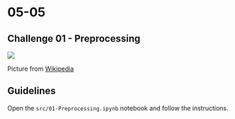 # 05-05

## Challenge 01 - Preprocessing

![](https://upload.wikimedia.org/wikipedia/commons/thumb/8/88/SpaCy_logo.svg/1200px-SpaCy_logo.svg.png)

Picture from [Wikipedia](https://en.wikipedia.org/wiki/SpaCy)

## Guidelines

Open the `src/01-Preprocessing.ipynb` notebook and follow the instructions.
